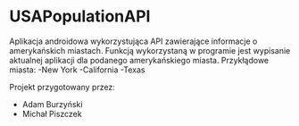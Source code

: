 # USAPopulationAPI
Aplikacja androidowa wykorzystująca API zawierające informacje o amerykańskich miastach.
Funkcją wykorzystaną w programie jest wypisanie aktualnej aplikacji dla podanego amerykańskiego miasta.
Przykłądowe miasta:
-New York
-California
-Texas

Projekt przygotowany przez:
- Adam Burzyński
- Michał Piszczek

